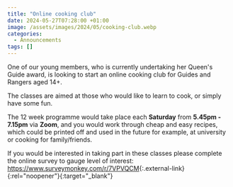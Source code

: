 ```yaml
---
title: "Online cooking club"
date: 2024-05-27T07:28:00 +01:00
image: /assets/images/2024/05/cooking-club.webp
categories:
  - Announcements
tags: []
---
```

One of our young members, who is currently undertaking her Queen's Guide award, is looking to start an online cooking club for Guides and Rangers aged 14+.

The classes are aimed at those who would like to learn to cook, or simply have some fun.

The 12 week programme would take place each **Saturday** from **5.45pm - 7.15pm** via **Zoom**, and you would work through cheap and easy recipes, which could be printed off and used in the future for example, at university or cooking for family/friends.  

If you would be interested in taking part in these classes please complete the online survey to gauge level of interest: <https://www.surveymonkey.com/r/7VPVQCM>{:.external-link}{:rel="noopener"}{:target="_blank"}
